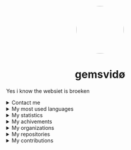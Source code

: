 
<p align="center">
    <img style="border-radius: 100px" width="128" height="128" src="https://avatars.githubusercontent.com/u/69060894?v=4" href="https://github.com/afkvido">
</p>
<h1 align="center">gemsvidø</h1>




Yes i know the websiet is broeken


<details>
<summary>Contact me</summary>
    <p></p>
<img align="left" alt="Discord" width="26px" src="https://discord.com/assets/07dca80a102d4149e9736d4b162cff6f.ico" /> <a href="https://dsc.bio/gemsvido">gemsvido#6866</a>
</p>
<img align="left" alt="Email" width="26px" src="https://www.google.com/a/cpanel/gmail.com/images/favicon.ico" /> <a href="mailto:gemsvido@gmail.com">gemsvido@gmail.com</a>
</p>
</details>





<details align="left">
    <summary>My most used languages</summary>
    <p></p>
    
  ![image](https://github-readme-stats.vercel.app/api/top-langs/?username=afkvido&layout=compact&theme=dark)
    
</details>






<details align="left">
    <summary>My statistics</summary>
    <p></p>
    
  ![image](https://github-readme-stats.vercel.app/api?username=afkvido&count_private=true&show_icons=true&include_all_commits=true&theme=dark)
    
</details>







<details align="left">
    <summary>My achivements</summary>
    <p></p>
    
  ![image](https://github-profile-trophy.vercel.app/?username=afkvido&rank=SSS,SS,S,AAA,AA,A,BBB,BB,B,C&theme=onedark)
    
</details>







<details align="left">
    <summary>My organizations</summary>
    <p></p>
    
[deadlyClient development](https://github.com/deadlyClient) - deadlyClient

[afkvido development](https://github.com/afkvido-development) - afkvido's official organization
    
[MsgEngine](https://github.com/MsgEngine) - MessageEngine server collection
    
[ii9](https://github.com/iii9) - Redirect
    
</details>



<details align="left">
    <summary>My repositories</summary>
    <p></p>
    
[GFM] <a href="https://github.com/afkvido/afkvido">afkvido</a> - My profile (Markdown, GitHub Flavored Markdown)

[Java <a href="https://github.com/afkvido-development/MessageEngine">MessageEngine</a> - chat engine platform thing (Pure Java)
    
[Java <a href="https://github.com/afkvido-development/MessageEngine-PTB">MessageEngine PTB</a> - MessageEngine Public Test Beta (Pure Java)
    
[Java <a href="https://github.com/afkvido/MessageEngine-Alpha">MessageEngine Alpha</a> - MessageEngine Public Alpha Test (Pure Java)
    
[GFM] <a href="https://github.com/iii9/m">iii9/m</a> - Redirect to MessageEngine (Markdown, GitHub Flavored Markdown)
    
[Java] <a href="https://github.com/afkvido/UsefulStuff">UsefulStuff</a> - Useful utilities that you can add to your java project for convenience (Pure Java)
    
[Java] <a href="https://github.com/afkvido/RDK">RDK</a> - Retard Development Kit for Java. For Retards, By Retards. (Pure Java)
    
[GFM] <a href="https://github.com/afkvido/afkvido.github.io">afkvido.github.io</a> - This website (HTML, Markdown, GitHub Flavored Markdown)
    
[Java] [EncryptCode](https://github.com/afkvido/EncryptCode) - Encrypt your messages with this simple java project! _Discontinued, Archive_ (Pure Java)
    
[GFM] [prodigyErrCodes](https://github.com/afkvido/prodigyErrCodes) - A list of error codes in Prodigy Math Game, used as an error code tracker for [PMGH](https://github.com/Prodigy-Hacking/ProdigyMathGameHacking). (Markdown, GitHub Flavored Markdown)
        
[Java] [MessageEngine LITE](https://github.com/afkvido-development/MessageEngineLITE) - chat engine platform thing, but less glitchy (Pure Java)
    
[YML] [MessageEngine ServerTemplate](https://github.com/afkvido-development/MessageEngine-ServerTemplate) - template for MessageEngine chatServers (Mostly YAML)
    
[YML] [MessageEngine API](https://github.com/afkvido-development/MessageEngine-API) - API for MessageEngine updates and more (Mostly YAML)
    
[GFM] [afkvido-development website](https://github.com/afkvido-development/afkvido-development.github.io) - github page for afkvido-development (Markdown, GitHub Flavored Markdown)
    
</details>




<details align="left">
    <summary>My contributions</summary>
    <p></p>
    
[TS] [ProdigyMathGameHacking](https://github.com/Prodigy-Hacking/ProdigyMathGameHacking) - exploiting prodigy kids math game (TypeScript, JavaScript)
    
    
</details>

